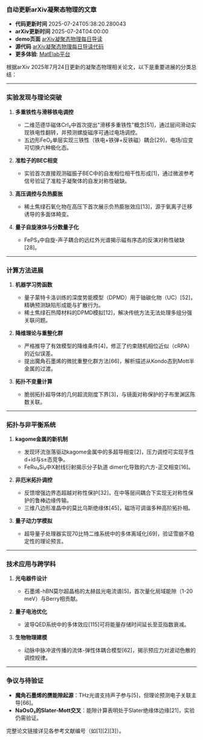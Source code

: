 ### 自动更新arXiv凝聚态物理的文章
  - **代码更新时间** 2025-07-24T05:38:20.280043
  - **arXiv更新时间** 2025-07-24T04:00:00
  - **demo页面** [arXiv凝聚态物理每日导读](https://iopwsy.github.io/arXiv_cond-mat/)
  - **源代码** [arXiv凝聚态物理每日导读代码](https://github.com/iopwsy/arXiv_cond-mat/)
  - **更多体验**: [MatElab平台](https://in.iphy.ac.cn/eln/#/recday)

根据arXiv 2025年7月24日更新的凝聚态物理相关论文，以下是重要进展的分类总结：

---

### **实验发现与理论突破**
1. **多重铁性与滑移铁电调控**  
   - 二维范德华磁体CrI₂中首次提出"滑移多重铁性"概念[51]，通过层间滑动实现铁电性翻转，并预测螺旋磁序可通过电场调控。  
   - 五边形FeO₂单层实现三铁性（铁电+铁弹+反铁磁）耦合[29]，电场/应变可切换六种极化态。  

2. **准粒子的BEC相变**  
   - 实验首次直接观测磁振子BEC中的自发相位相干性形成[1]，通过微波参考信号验证了准粒子凝聚体的自发对称性破缺。  

3. **高压调控与负热膨胀**  
   - 稀土焦绿石氧化物在高压下首次展示负热膨胀效应[13]，源于氧离子迁移诱导的多面体畸变。  

4. **量子自旋液体与分数量子化**  
   - FePS₃中自旋-声子耦合的远红外光谱揭示磁有序态的反演对称性破缺[28]。  

---

### **计算方法进展**
1. **机器学习势函数**  
   - 量子蒙特卡洛训练的深度势能模型（DPMD）用于铀碳化物（UC）[52]，精确预测缺陷形成能与扩散行为。  
   - 稀土焦绿石热障材料的DPMD模拟[12]，解决传统方法无法处理多组分强关联问题。  

2. **降维理论与重整化群**  
   - 严格推导了有效模型的降维条件[4]，修正了约束随机相位近似（cRPA）的近似误差。  
   - 提出魔角石墨烯的微扰重整化群方法[66]，解析描述从Kondo态到Mott半金属的过渡。  

3. **拓扑不变量计算**  
   - 脆弱拓扑超导体的几何超流刚度下界[3]，与镜面对称保护的子布里渊区陈数关联。  

---

### **拓扑与非平衡系统**
1. **kagome金属的新机制**  
   - 发现环流涨落驱动kagome金属中的多超导相变[2]，压力调控可实现手性d+id与s±态竞争。  
   - FeRu₃Si₂中X射线衍射揭示分子轨道 dimer化导致的六方-正交相变[16]。  

2. **非厄米拓扑调控**  
   - 反馈增强边界态超越对称性保护[32]，在中等层间耦合下实现无对称性保护的鲁棒边缘传输。  
   - 三维八边形准晶中的莫比乌斯绝缘体[45]，磁场可调谐多种高阶拓扑相。  

3. **量子动力学模拟**  
   - 超导量子处理器实现70比特二维系统中的多体离域化[69]，验证雪崩不稳定性的理论预言。  

---

### **技术应用与跨学科**
1. **光电器件设计**  
   - 石墨烯-hBN莫尔超晶格的太赫兹光电流谱[5]，首次量化局域能隙（1-20 meV）与Berry相贡献。  

2. **量子电池优化**  
   - 波导QED系统中的多体效应[115]可将能量存储时间延长至亚指数衰减。  

3. **生物物理建模**  
   - 动脉中脉冲波传播的流体-弹性体耦合模型[62]，揭示预应力对波动色散的调控规律。  

---

### **争议与待验证**
- **魔角石墨烯的赝能隙起源**：THz光谱支持声子参与[5]，但理论预测电子关联主导[66]。  
- **NaOsO₃的Slater-Mott交叉**：能隙计算表明处于Slater绝缘体边缘[21]，实验仍需验证。  

完整论文链接详见各参考文献编号（如[1][2][3]）。